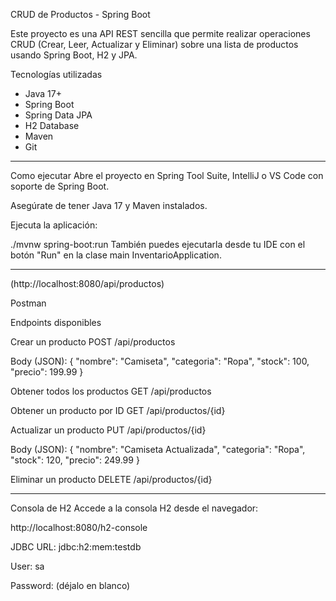 CRUD de Productos - Spring Boot

Este proyecto es una API REST sencilla que permite realizar operaciones CRUD (Crear, Leer, Actualizar y Eliminar) sobre una lista de productos usando Spring Boot, H2 y JPA.

Tecnologías utilizadas

- Java 17+  
- Spring Boot  
- Spring Data JPA  
- H2 Database  
- Maven  
- Git

---

Como ejecutar 
Abre el proyecto en Spring Tool Suite, IntelliJ o VS Code con soporte de Spring Boot.

Asegúrate de tener Java 17 y Maven instalados.

Ejecuta la aplicación:

./mvnw spring-boot:run
También puedes ejecutarla desde tu IDE con el botón "Run" en la clase main InventarioApplication.

---
(http://localhost:8080/api/productos)

Postman

Endpoints disponibles

Crear un producto
POST /api/productos

Body (JSON):
{
  "nombre": "Camiseta",
  "categoria": "Ropa",
  "stock": 100,
  "precio": 199.99
}

Obtener todos los productos
GET /api/productos

Obtener un producto por ID
GET /api/productos/{id}

Actualizar un producto
PUT /api/productos/{id}

Body (JSON):
{
  "nombre": "Camiseta Actualizada",
  "categoria": "Ropa",
  "stock": 120,
  "precio": 249.99
}

Eliminar un producto
DELETE /api/productos/{id}

---

Consola de H2
Accede a la consola H2 desde el navegador:

http://localhost:8080/h2-console

JDBC URL: jdbc:h2:mem:testdb

User: sa

Password: (déjalo en blanco)

